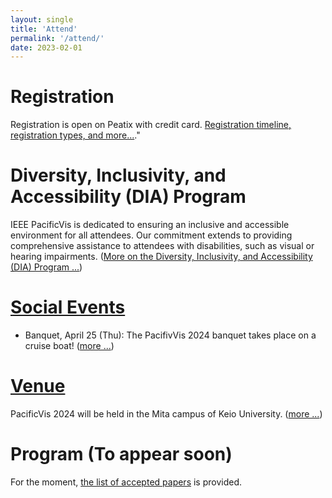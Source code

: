 ```yaml
---
layout: single
title: 'Attend'
permalink: '/attend/'
date: 2023-02-01
---
```


# Registration

Registration is open on Peatix with credit card.  [Registration timeline, registration types, and more...](/pvis2024/attend/registration)."

# Diversity, Inclusivity, and Accessibility (DIA) Program

IEEE PacificVis is dedicated to ensuring an inclusive and accessible environment for all attendees. Our commitment extends to providing comprehensive assistance to attendees with disabilities, such as visual or hearing impairments.  ([More on the Diversity, Inclusivity, and Accessibility (DIA) Program ...](/pvis2024/attend/dia/))

# [Social Events](/pvis2024/attend/events/)

- Banquet, April 25 (Thu): The PacifivVis 2024 banquet takes place on a cruise boat! ([more ...](/pvis2024/attend/events/))

# [Venue](/pvis2024/venue/)

PacificVis 2024 will be held in the Mita campus of Keio University.  ([more ...](/pvis2024/venue/))

# Program (To appear soon)

For the moment, [the list of accepted papers](/pvis2024/papers/) is provided.